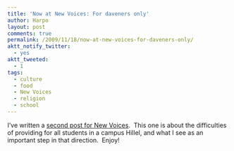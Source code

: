 ```yaml
---
title: 'Now at New Voices: For daveners only'
author: Harpo
layout: post
comments: true
permalink: /2009/11/18/now-at-new-voices-for-daveners-only/
aktt_notify_twitter:
  - yes
aktt_tweeted:
  - 1
tags:
  - culture
  - food
  - New Voices
  - religion
  - school
---
```

I&#8217;ve written a <a href="http://blog.newvoices.org/?p=1740" target="_blank">second post for New Voices</a>.  This one is about the difficulties of providing for all students in a campus Hillel, and what I see as an important step in that direction.  Enjoy!